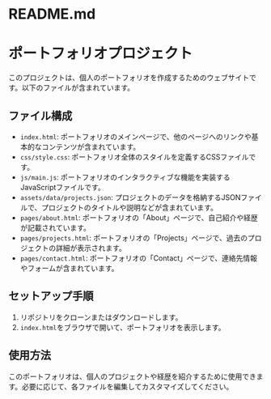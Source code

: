 # README.md

# ポートフォリオプロジェクト

このプロジェクトは、個人のポートフォリオを作成するためのウェブサイトです。以下のファイルが含まれています。

## ファイル構成

- `index.html`: ポートフォリオのメインページで、他のページへのリンクや基本的なコンテンツが含まれています。
- `css/style.css`: ポートフォリオ全体のスタイルを定義するCSSファイルです。
- `js/main.js`: ポートフォリオのインタラクティブな機能を実装するJavaScriptファイルです。
- `assets/data/projects.json`: プロジェクトのデータを格納するJSONファイルで、プロジェクトのタイトルや説明などが含まれています。
- `pages/about.html`: ポートフォリオの「About」ページで、自己紹介や経歴が記載されています。
- `pages/projects.html`: ポートフォリオの「Projects」ページで、過去のプロジェクトの詳細が表示されます。
- `pages/contact.html`: ポートフォリオの「Contact」ページで、連絡先情報やフォームが含まれています。

## セットアップ手順

1. リポジトリをクローンまたはダウンロードします。
2. `index.html`をブラウザで開いて、ポートフォリオを表示します。

## 使用方法

このポートフォリオは、個人のプロジェクトや経歴を紹介するために使用できます。必要に応じて、各ファイルを編集してカスタマイズしてください。